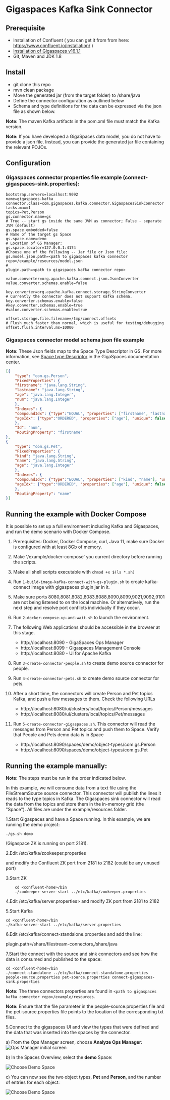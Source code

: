 # Gigaspaces Kafka Sink Connector

## Prerequisite
- Installation of Confluent ( you can get it from from here: https://www.confluent.io/installation/ )  
- [Installation of Gigaspaces v16.1.1](https://docs.gigaspaces.com/latest/started/installation.html?Highlight=download)
- Git, Maven and JDK 1.8

## Install
- git clone this repo
- mvn clean package
- Move the generated jar (from the target folder) to <confluent-home>/share/java
- Define the connector configuration as outlined below
- Schema and type definitions for the data can be expressed via the json file as shown below.

**Note:** The maven Kafka artifacts in the pom.xml file must match the Kafka version. 

**Note:** If you have developed a GigaSpaces data model, you do not have to provide a json file. Instead, you can provide the generated jar file containing the relevant POJOs.

## Configuration
### Gigaspaces connector properties file example (connect-gigaspaces-sink.properties):

```
bootstrap.servers=localhost:9092
name=gigaspaces-kafka
connector.class=com.gigaspaces.kafka.connector.GigaspacesSinkConnector
tasks.max=1
topics=Pet,Person
gs.connector.name=gs
# True -- start gs inside the same JVM as connector; False - separate JVM (default)
gs.space.embedded=false
# Name of the target gs Space
gs.space.name=demo
# Location of GS Manager:
gs.space.locator=127.0.0.1:4174
#Choose one of the following -- Jar file or Json file: 
gs.model.json.path=<path to gigaspaces kafka connector repo>/example/resources/model.json
#
plugin.path=<path to gigaspaces kafka connector repo>

value.converter=org.apache.kafka.connect.json.JsonConverter
value.converter.schemas.enable=false

key.converter=org.apache.kafka.connect.storage.StringConverter
# Currently the connector does not support Kafka schema.
key.converter.schemas.enable=false
#key.converter.schemas.enable=true
#value.converter.schemas.enable=true

offset.storage.file.filename=/tmp/connect.offsets
# Flush much faster than normal, which is useful for testing/debugging
offset.flush.interval.ms=10000

```

### Gigaspaces connector model schema json file example
**Note:** These Json fields map to the Space Type Descriptor in GS. For more information, see [Space type Descriptor](https://docs.gigaspaces.com/latest/dev-dotnet/document-api.html?Highlight=descriptor#TypeDefinition) in the GigaSpaces documentation center.

```json
[{
	"type": "com.gs.Person",
	"FixedProperties": {
	"firstname": "java.lang.String",
	"lastname": "java.lang.String",
	"age": "java.lang.Integer",
	"num": "java.lang.Integer"
	},
	"Indexes": {
	"compoundIdx": {"type":"EQUAL", "properties": ["firstname", "lastname"], "unique": false},
	"ageIdx": {"type":"ORDERED", "properties": ["age"], "unique": false}
	},
	"Id": "num",
	"RoutingProperty": "firstname"
},
{
	"type": "com.gs.Pet",
	"FixedProperties": {
	"kind": "java.lang.String",
	"name": "java.lang.String",
	"age": "java.lang.Integer"
	},
	"Indexes": {
	"compoundIdx": {"type":"EQUAL", "properties": ["kind", "name"], "unique": false},
	"ageIdx": {"type":"ORDERED", "properties": ["age"], "unique": false}
	},
	"RoutingProperty": "name"
}]
```

## Running the example with Docker Compose

It is possible to set up a full environment including Kafka and Gigaspaces, and run the demo scenario
with Docker Compose.

1. Prerequisites: Docker, Docker Compose, curl, Java 11,
   make sure Docker is configured with at least 8Gb of memory.
1. Make '/example/docker-compose' you current directory before running the scripts.
1. Make all shell scripts executable with `chmod +x $(ls *.sh)`
1. Run `1-build-image-kafka-connect-with-gs-plugin.sh` to create kafka-connect image with gigaspaces plugin jar in it.
1. Make sure ports 8080,8081,8082,8083,8088,8090,8099,9021,9092,9101 are not being listened to on the local machine.
   Or alternatively, run the next step and resolve port conflicts individually if they occur.
1. Run `2-docker-compose-up-and-wait.sh` to launch the environment.

1. The following Web applications should be accessible in the browser at this stage.
    * http://localhost:8090 - GigaSpaces Ops Manager
    * http://localhost:8099 - Gigaspaces Management Console
    * http://localhost:8080 - UI for Apache Kafka

1. Run `3-create-connector-people.sh` to create demo source connector for people.
1. Run `4-create-connector-pets.sh` to create demo source connector for pets.
1. After a short time, the connectors will create Person and Pet topics Kafka,
   and push a few messages to them. Check the following URLs
    * http://localhost:8080/ui/clusters/local/topics/Person/messages
    * http://localhost:8080/ui/clusters/local/topics/Pet/messages

1. Run `5-create-connector-gigaspaces.sh`.
   This connector will read the messages from Person and Pet topics and push them to Space.
   Verify that People and Pets demo data is in Space
    * http://localhost:8090/spaces/demo/object-types/com.gs.Person
    * http://localhost:8090/spaces/demo/object-types/com.gs.Pet
    
## Running the example manually:
**Note:** The  steps must be run in the order indicated below. 


 In this example, we will consume data from a text file using the FileStreamSource source connector.
This connector will publish the lines it reads to the type topics in Kafka. 
The Gigaspaces sink connector will read the data from the topics and store them in the in-memory grid (the "Space").
All files are under the example/resources folder.

1.Start Gigaspaces and have a Space running. In this example, we are running the demo project: 

    ./gs.sh demo
(Gigaspace ZK is running on port 2181).

2.Edit <confluent-home>/etc/kafka/zookeeper.properties

and modify the Confluent ZK port from 2181 to 2182 (could be any unused port)
 
3.Start ZK

        cd <confluent-home>/bin
        ./zookeeper-server-start ../etc/kafka/zookeeper.properties
    
4.Edit <confluent-home>/etc/kafka/server.properties> 
and modify ZK port from 2181 to 2182
 
5.Start Kafka

    cd <confluent-home>/bin
    ./kafka-server-start ../etc/kafka/server.properties 

6.Edit <confluent-home>/etc/kafka/connect-standalone.properties
and add the line:

plugin.path=<confluent-home>/share/filestream-connectors,<confluent-home>/share/java

7.Start the connect with the source and sink connectors and see how the data is consumed and published to the space:

    cd <confluent-home>/bin
    ./connect-standalone ../etc/kafka/connect-standalone.properties people-source.properties pet-source.properties connect-gigaspaces-sink.properties

**Note:** The three connectors properties are found in ```<path to gigaspaces kafka connector repo>/example/resources```. 

**Note:** Ensure that the file parameter in the people-source.properties file and the pet-source.properties file points to the location of the corresponding txt files.


5.Connect to the gigaspaces UI and view the types that were defined and the data that was inserted into the spaces by the connector.

a) From the Ops Manager screen, choose **Analyze Ops Manager:**
![Ops Manager initial screen](https://github.com/GigaSpaces-ProfessionalServices/gigaspaces-kafka-connector/blob/master/images/Analyze-OPS-MGR.png?raw=true)

b) In the Spaces Overview, select the **demo** Space:



![Choose Demo Space](https://github.com/GigaSpaces-ProfessionalServices/gigaspaces-kafka-connector/blob/master/images/demo-OPS-MGR.png?raw=true)

c) You can now see the two object types, **Pet** and **Person**, and the number of entries for each object:

![Choose Demo Space](https://github.com/GigaSpaces-ProfessionalServices/gigaspaces-kafka-connector/blob/master/images/demo-object-types-OPS-MGR.png?raw=true)



